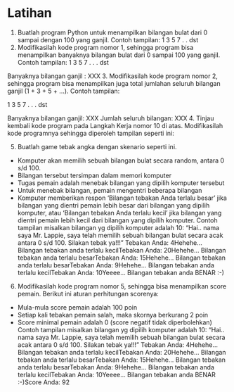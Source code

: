 # Latihan
1.	Buatlah program Python untuk menampilkan bilangan bulat dari 0 sampai dengan 100 yang ganjil. Contoh tampilan:
1
3
5
7
.
.
dst
2.	Modifikasilah kode program nomor 1, sehingga program bisa menampilkan banyaknya bilangan bulat dari 0 sampai 100 yang ganjil. Contoh tampilan:
1
3
5
7
.
.
.
dst

Banyaknya bilangan ganjil : XXX
3.	Modifikasilah kode program nomor 2, sehingga program bisa menampilkan juga total jumlahan seluruh bilangan ganjil (1 + 3 + 5 + …). Contoh tampilan:

1
3
5
7
.
.
.
dst

Banyaknya bilangan ganjil: XXX
Jumlah seluruh bilangan: XXX
4.	Tinjau kembali kode program pada Langkah Kerja nomor 10 di atas. Modifikasilah kode programnya sehingga diperoleh tampilan seperti ini:

5.	Buatlah game tebak angka dengan skenario seperti ini.
-	Komputer akan memilih sebuah bilangan bulat secara random, antara 0 s/d 100.
-	Bilangan tersebut tersimpan dalam memori komputer
-	Tugas pemain adalah menebak bilangan yang dipilih komputer tersebut
-	Untuk menebak bilangan, pemain mengentri beberapa bilangan
-	Komputer memberikan respon ‘Bilangan tebakan Anda terlalu besar’ jika bilangan yang dientri pemain lebih besar dari bilangan yang dipilih komputer, atau ‘Bilangan tebakan Anda terlalu kecil’ jika bilangan yang dientri pemain lebih kecil dari bilangan yang dipilih komputer. 
Contoh tampilan misalkan bilangan yg dipilih komputer adalah 10:
“Hai.. nama saya Mr. Lappie, saya telah memilih sebuah bilangan bulat secara acak antara 0 s/d 100. Silakan tebak ya!!!”
Tebakan Anda: 4Hehehe… Bilangan tebakan anda terlalu kecilTebakan Anda: 20Hehehe… Bilangan tebakan anda terlalu besarTebakan Anda: 15Hehehe… Bilangan tebakan anda terlalu besarTebakan Anda: 9Hehehe… Bilangan tebakan anda terlalu kecilTebakan Anda: 10Yeeee… Bilangan tebakan anda BENAR :-)
6.	Modifikasilah kode program nomor 5, sehingga bisa menampilkan score pemain. Berikut ini aturan perhitungan scorenya:
-	Mula-mula score pemain adalah 100 poin
-	Setiap kali tebakan pemain salah, maka skornya berkurang 2 poin
-	Score minimal pemain adalah 0 (score negatif tidak diperbolehkan)
Contoh tampilan misalkan bilangan yg dipilih komputer adalah 10:
“Hai.. nama saya Mr. Lappie, saya telah memilih sebuah bilangan bulat secara acak antara 0 s/d 100. Silakan tebak ya!!!”
Tebakan Anda: 4Hehehe… Bilangan tebakan anda terlalu kecilTebakan Anda: 20Hehehe… Bilangan tebakan anda terlalu besarTebakan Anda: 15Hehehe… Bilangan tebakan anda terlalu besarTebakan Anda: 9Hehehe… Bilangan tebakan anda terlalu kecilTebakan Anda: 10Yeeee… Bilangan tebakan anda BENAR :-)Score Anda: 92

